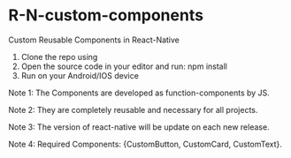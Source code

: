 # R-N-custom-components
Custom Reusable Components in React-Native

1) Clone the repo using 
2) Open the source code in your editor and run: npm install
3) Run on your Android/IOS device


Note 1: The Components are developed as function-components by JS.

Note 2: They are completely reusable and necessary for all projects.

Note 3: The version of react-native will be update on each new release.

Note 4: Required Components: {CustomButton, CustomCard, CustomText}.
